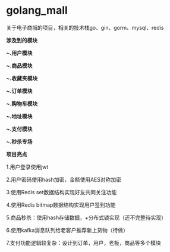 # golang_mall
关于电子商城的项目，相关的技术栈go、gin、gorm、mysql、redis


**涉及到的模块**

**~.用户模块**

**~.商品模块**

**~.收藏夹模块**

**~.订单模块**

**~.购物车模块**

**~.地址模块**

**~.支付模块**

**~.秒杀专场**

**项目亮点**

1.用户登录使用jwt

2.用户密码使用hash加密，金额使用AES对称加密

3.使用Redis set数据结构实现好友共同关注功能

4.使用Redis bitmap数据结构实现用户签到功能

5.商品秒杀：使用hash存储数据，+分布式锁实现（还不完整待实现）

6.使用kafka消息队列给老客户推荐新上货物（待做）

7.支付功能逻辑较复杂：设计到订单，用户，老板，商品等多个模块


